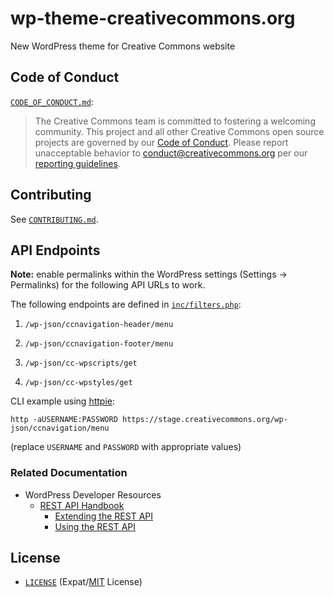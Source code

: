# wp-theme-creativecommons.org

New WordPress theme for Creative Commons website 


## Code of Conduct

[`CODE_OF_CONDUCT.md`](CODE_OF_CONDUCT.md):
> The Creative Commons team is committed to fostering a welcoming community.
> This project and all other Creative Commons open source projects are governed
> by our [Code of Conduct][code_of_conduct]. Please report unacceptable
> behavior to [conduct@creativecommons.org](mailto:conduct@creativecommons.org)
> per our [reporting guidelines][reporting_guide].

[code_of_conduct]:https://creativecommons.github.io/community/code-of-conduct/
[reporting_guide]:https://creativecommons.github.io/community/code-of-conduct/enforcement/


## Contributing

See [`CONTRIBUTING.md`](CONTRIBUTING.md).


## API Endpoints

**Note:** enable permalinks within the WordPress settings (Settings -> Permalinks) for the following API URLs to work.

The following endpoints are defined in [`inc/filters.php`][filtersphp]:
1. `/wp-json/ccnavigation-header/menu`
2. `/wp-json/ccnavigation-footer/menu`

3. `/wp-json/cc-wpscripts/get`
4. `/wp-json/cc-wpstyles/get`

[filtersphp]: https://github.com/creativecommons/wp-theme-creativecommons.org/blob/master/inc/filters.php

CLI example using [httpie](https://httpie.org/):
```shell
http -aUSERNAME:PASSWORD https://stage.creativecommons.org/wp-json/ccnavigation/menu
 ```
(replace `USERNAME` and `PASSWORD` with appropriate values)


### Related Documentation

- WordPress Developer Resources
  - [REST API Handbook][apihandbook]
    - [Extending the REST API][extendingapi]
    - [Using the REST API][usingapi]

[apihandbook]: https://developer.wordpress.org/rest-api/
[extendingapi]: https://developer.wordpress.org/rest-api/extending-the-rest-api/
[usingapi]: https://developer.wordpress.org/rest-api/using-the-rest-api/


## License

- [`LICENSE`](LICENSE) (Expat/[MIT][mit] License)

[mit]: http://www.opensource.org/licenses/MIT "The MIT License | Open Source Initiative"

